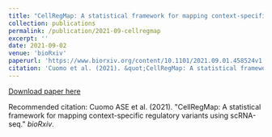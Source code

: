 ```yaml
---
title: "CellRegMap: A statistical framework for mapping context-specific regulatory variants using scRNA-seq"
collection: publications
permalink: /publication/2021-09-cellregmap
excerpt: ''
date: 2021-09-02
venue: 'bioRxiv'
paperurl: 'https://www.biorxiv.org/content/10.1101/2021.09.01.458524v1'
citation: 'Cuomo et al. (2021). &quot;CellRegMap: A statistical framework for mapping context-specific regulatory variants using scRNA-seq.&quot; <i>bioRxiv</i>.'
---
```


[Download paper here](http://annacuomo.github.io/files/)

Recommended citation: Cuomo ASE et al. (2021). "CellRegMap: A statistical framework for mapping context-specific regulatory variants using scRNA-seq." <i>bioRxiv</i>.
